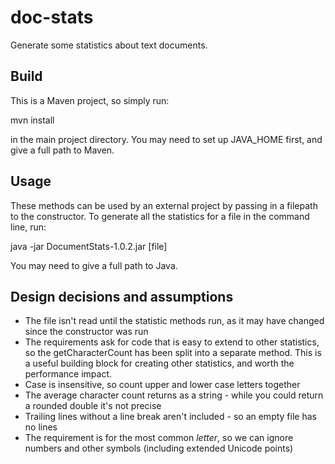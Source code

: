 # doc-stats
Generate some statistics about text documents.

## Build
This is a Maven project, so simply run:

mvn install

in the main project directory. You may need to set up JAVA_HOME first, and give a full path to Maven.

## Usage
These methods can be used by an external project by passing in a filepath to the constructor.
To generate all the statistics for a file in the command line, run:

java -jar DocumentStats-1.0.2.jar [file]

You may need to give a full path to Java.

## Design decisions and assumptions

* The file isn't read until the statistic methods run, as it may have changed since the constructor was run
* The requirements ask for code that is easy to extend to other statistics, so the getCharacterCount has been split into a separate method. This is a useful building block for creating other statistics, and worth the performance impact.
* Case is insensitive, so count upper and lower case letters together
* The average character count returns as a string - while you could return a rounded double it's not precise
* Trailing lines without a line break aren't included - so an empty file has no lines
* The requirement is for the most common *letter*, so we can ignore numbers and other symbols (including extended Unicode points)
